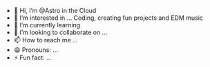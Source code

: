- 👋 Hi, I’m @Astro in the Cloud
- 👀 I’m interested in ... Coding, creating fun projects and EDM music
- 🌱 I’m currently learning 
- 💞️ I’m looking to collaborate on ...
- 📫 How to reach me ...
- 😄 Pronouns: ...
- ⚡ Fun fact: ...

<!---
AstroinCloud/AstroinCloud is a ✨ special ✨ repository because its `README.md` (this file) appears on your GitHub profile.
You can click the Preview link to take a look at your changes.
--->
